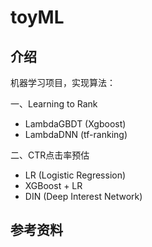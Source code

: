 # toyML

## 介绍

机器学习项目，实现算法：

一、Learning to Rank

- LambdaGBDT (Xgboost)
- LambdaDNN (tf-ranking)

二、CTR点击率预估

- LR (Logistic Regression)
- XGBoost + LR
- DIN (Deep Interest Network)



## 参考资料



